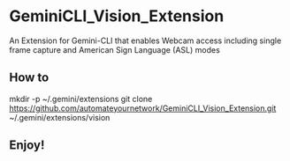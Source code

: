 # GeminiCLI_Vision_Extension
An Extension for Gemini-CLI that enables Webcam access including single frame capture and American Sign Language (ASL) modes

## How to 

mkdir -p ~/.gemini/extensions
git clone https://github.com/automateyournetwork/GeminiCLI_Vision_Extension.git \
    ~/.gemini/extensions/vision

## Enjoy! 
